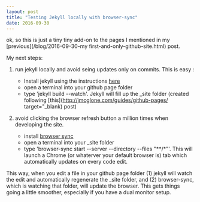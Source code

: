 ```yaml
---
layout: post
title: "Testing Jekyll locally with browser-sync"
date: 2016-09-30
---
```


ok, so this is just a tiny tiny add-on to the pages I mentioned in my [previous](/blog/2016-09-30-my first-and-only-github-site.html) post.

My next steps: 

1. run jekyll locally and avoid seing updates only on commits. This is easy :
	* Install jekyll using the instructions [here](https://jekyllrb.com/docs/installation/)
	* open a terminal into your github page folder
	* type 'jekyll build --watch'. Jekyll will fill up the _site folder (created following [this](http://jmcglone.com/guides/github-pages/ target="_blank) post) 

2. avoid clicking the browser refresh button a million times when developing the site.
	* install [browser sync](https://www.browsersync.io/)
	* open a terminal into your _site folder
	* type 'browser-sync start --server --directory --files "**/*"'. This will launch a Chrome (or whaterver your default browser is) tab which automatically updates on every code edit. 


This way, when you edit a file in your github page folder (1) jekyll will watch the edit and automatically regenerate the _site folder, and (2) browser-sync, which is watching that folder, will update the browser. This gets things going a little smoother, especially if you have a dual monitor setup.


